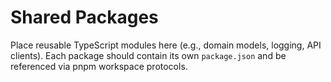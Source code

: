 # Shared Packages

Place reusable TypeScript modules here (e.g., domain models, logging, API clients). Each package should contain its own `package.json` and be referenced via pnpm workspace protocols.
